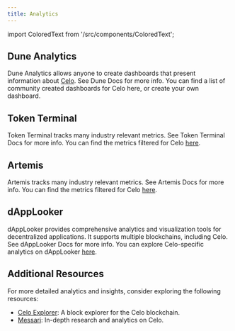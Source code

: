 ```yaml
---
title: Analytics
---
```


import ColoredText from '/src/components/ColoredText';

## Dune Analytics

Dune Analytics allows anyone to create dashboards that present information about <ColoredText>[Celo](https://dune.com/blockchains/celo)</ColoredText>. See Dune Docs for more info. You can find a list of community created dashboards for Celo here, or create your own dashboard.

## Token Terminal

Token Terminal tracks many industry relevant metrics. See Token Terminal Docs for more info. You can find the metrics filtered for Celo <ColoredText>[here](https://tokenterminal.com/terminal/projects/celo)</ColoredText>.

## Artemis

Artemis tracks many industry relevant metrics. See Artemis Docs for more info. You can find the metrics filtered for Celo <ColoredText>[here](https://app.artemis.xyz/project/celo)</ColoredText>.

## dAppLooker

dAppLooker provides comprehensive analytics and visualization tools for decentralized applications. It supports multiple blockchains, including Celo. See dAppLooker Docs for more info. You can explore Celo-specific analytics on dAppLooker <ColoredText>[here](https://dapplooker.com/analytics/celo)</ColoredText>.

## Additional Resources

For more detailed analytics and insights, consider exploring the following resources:

- <ColoredText>[Celo Explorer](https://explorer.celo.org)</ColoredText>: A block explorer for the Celo blockchain.
- <ColoredText>[Messari](https://messari.io/asset/celo)</ColoredText>: In-depth research and analytics on Celo.
